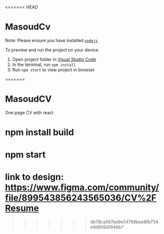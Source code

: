 <<<<<<< HEAD

  # MasoudCv

  Note: Please ensure you have installed <code><a href="https://nodejs.org/en/download/">nodejs</a></code>

  To preview and run the project on your device:
  1) Open project folder in <a href="https://code.visualstudio.com/download">Visual Studio Code</a>
  2) In the terminal, run `npm install`
  3) Run `npm start` to view project in browser
  
=======
# MasoudCV
One page CV with react


# npm install build
# npm start

# link to design: https://www.figma.com/community/file/899543856243565036/CV%2FResume
>>>>>>> db78ca567ea9e54798bee8fb734e9d856d1946b7
